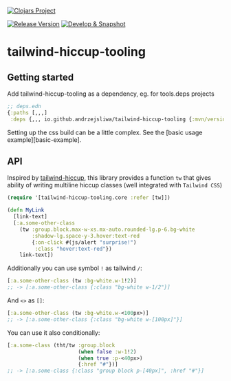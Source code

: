 [![Clojars Project](https://img.shields.io/clojars/v/io.github.andrzejsliwa/tailwind-hiccup-tooling.svg)](https://clojars.org/io.github.andrzejsliwa/tailwind-hiccup-tooling)

[![Release Version](https://github.com/andrzejsliwa/tailwind-hiccup-tooling/actions/workflows/test-and-release.yml/badge.svg)](https://github.com/andrzejsliwa/tailwind-hiccup-tooling/actions/workflows/test-and-release.yml)
[![Develop & Snapshot](https://github.com/andrzejsliwa/tailwind-hiccup-tooling/actions/workflows/test-and-snapshot.yml/badge.svg)](https://github.com/andrzejsliwa/tailwind-hiccup-tooling/actions/workflows/test-and-snapshot.yml)
# tailwind-hiccup-tooling

## Getting started

Add tailwind-hiccup-tooling as a dependency, eg. for tools.deps projects

```clojure
;; deps.edn
{:paths [,,,]
 :deps {,,, io.github.andrzejsliwa/tailwind-hiccup-tooling {:mvn/version "0.2.31"} ,,,}
```

Setting up the css build can be a little complex. See the [basic usage
example][basic-example].

## API

Inspired by [tailwind-hiccup](https://github.com/rgm/tailwind-hiccup), this library provides a function `tw` that gives ability of
writing multiline hiccup classes (well integrated with `Tailwind CSS`)

```clojure
(require '[tailwind-hiccup-tooling.core :refer [tw]])

(defn MyLink
  [link-text]
  [:a.some-other-class
    (tw :group.block.max-w-xs.mx-auto.rounded-lg.p-6.bg-white
        :shadow-lg.space-y-3.hover:text-red
        {:on-click #(js/alert "surprise!")
         :class "hover:text-red"})
    link-text])
```

Additionally you can use symbol `!` as tailwind `/`:

```clojure
[:a.some-other-class (tw :bg-white.w-1!2)]
;; -> [:a.some-other-class {:class "bg-white w-1/2"}]
```

And `<>` as `[]`:

```clojure
[:a.some-other-class (tw :bg-white.w-<100px>)]
;; -> [:a.some-other-class {:class "bg-white w-[100px]"}]
```

You can use it also conditionally:

```clojure
[:a.some-class (tht/tw :group.block
                       (when false :w-1!2)
                       (when true :p-<40px>)
                       {:href "#"})]
;; -> [:a.some-class {:class "group block p-[40px]", :href "#"}]
```

[Tailwind CSS]: https://tailwindcss.com
